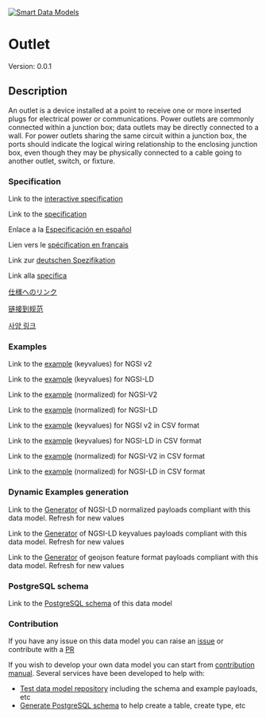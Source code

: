 [![Smart Data Models](https://smartdatamodels.org/wp-content/uploads/2022/01/SmartDataModels_logo.png "Logo")](https://smartdatamodels.org)
# Outlet
Version: 0.0.1

## Description 

An outlet is a device installed at a point to receive one or more inserted plugs for electrical power or communications. Power outlets are commonly connected within a junction box; data outlets may be directly connected to a wall. For power outlets sharing the same circuit within a junction box, the ports should indicate the logical wiring relationship to the enclosing junction box, even though they may be physically connected to a cable going to another outlet, switch, or fixture.
### Specification

Link to the [interactive specification](https://swagger.lab.fiware.org/?url=https://smart-data-models.github.io/dataModel.S4BLDG/Outlet/swagger.yaml)

Link to the [specification](https://github.com/smart-data-models/dataModel.S4BLDG/blob/master/Outlet/doc/spec.md)

Enlace a la [Especificación en español](https://github.com/smart-data-models/dataModel.S4BLDG/blob/master/Outlet/doc/spec_ES.md)

Lien vers le [spécification en français](https://github.com/smart-data-models/dataModel.S4BLDG/blob/master/Outlet/doc/spec_FR.md)

Link zur [deutschen Spezifikation](https://github.com/smart-data-models/dataModel.S4BLDG/blob/master/Outlet/doc/spec_DE.md)

Link alla [specifica](https://github.com/smart-data-models/dataModel.S4BLDG/blob/master/Outlet/doc/spec_IT.md)

[仕様へのリンク](https://github.com/smart-data-models/dataModel.S4BLDG/blob/master/Outlet/doc/spec_JA.md)

[链接到规范](https://github.com/smart-data-models/dataModel.S4BLDG/blob/master/Outlet/doc/spec_ZH.md)

[사양 링크](https://github.com/smart-data-models/dataModel.S4BLDG/blob/master/Outlet/doc/spec_KO.md)
### Examples

Link to the [example](https://smart-data-models.github.io/dataModel.S4BLDG/Outlet/examples/example.json) (keyvalues) for NGSI v2

Link to the [example](https://smart-data-models.github.io/dataModel.S4BLDG/Outlet/examples/example.jsonld) (keyvalues) for NGSI-LD

Link to the [example](https://smart-data-models.github.io/dataModel.S4BLDG/Outlet/examples/example-normalized.json) (normalized) for NGSI-V2

Link to the [example](https://smart-data-models.github.io/dataModel.S4BLDG/Outlet/examples/example-normalized.jsonld) (normalized) for NGSI-LD

Link to the [example](https://github.com/smart-data-models/dataModel.S4BLDG/blob/master/Outlet/examples/example.json.csv) (keyvalues) for NGSI v2 in CSV format

Link to the [example](https://github.com/smart-data-models/dataModel.S4BLDG/blob/master/Outlet/examples/example.jsonld.csv) (keyvalues) for NGSI-LD in CSV format

Link to the [example](https://github.com/smart-data-models/dataModel.S4BLDG/blob/master/Outlet/examples/example-normalized.json.csv) (normalized) for NGSI-V2 in CSV format

Link to the [example](https://github.com/smart-data-models/dataModel.S4BLDG/blob/master/Outlet/examples/example-normalized.jsonld.csv) (normalized) for NGSI-LD in CSV format
### Dynamic Examples generation

Link to the [Generator](https://smartdatamodels.org/extra/ngsi-ld_generator.php?schemaUrl=https://raw.githubusercontent.com/smart-data-models/dataModel.S4BLDG/master/Outlet/schema.json&email=info@smartdatamodels.org) of NGSI-LD normalized payloads compliant with this data model. Refresh for new values

Link to the [Generator](https://smartdatamodels.org/extra/ngsi-ld_generator_keyvalues.php?schemaUrl=https://raw.githubusercontent.com/smart-data-models/dataModel.S4BLDG/master/Outlet/schema.json&email=info@smartdatamodels.org) of NGSI-LD keyvalues payloads compliant with this data model. Refresh for new values

Link to the [Generator](https://smartdatamodels.org/extra/geojson_features_generator.php?schemaUrl=https://raw.githubusercontent.com/smart-data-models/dataModel.S4BLDG/master/Outlet/schema.json&email=info@smartdatamodels.org) of geojson feature format payloads compliant with this data model. Refresh for new values
### PostgreSQL schema

Link to the [PostgreSQL schema](https://github.com/smart-data-models/dataModel.S4BLDG/blob/master/Outlet/schema.sql) of this data model
### Contribution

 If you have any issue on this data model you can raise an [issue](https://github.com/smart-data-models/dataModel.S4BLDG/issues)  or contribute with a [PR](https://github.com/smart-data-models/dataModel.S4BLDG/pulls)

 If you wish to develop your own data model you can start from [contribution manual](https://bit.ly/contribution_manual). Several services have been developed to help with: 
 - [Test data model repository](https://smartdatamodels.org/index.php/data-models-contribution-api/) including the schema and example payloads, etc
 - [Generate PostgreSQL schema](https://smartdatamodels.org/index.php/sql-service/) to help create a table, create type, etc